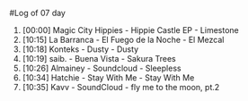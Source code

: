 #Log of 07 day

1. [00:00] Magic City Hippies - Hippie Castle EP - Limestone
1. [10:15] La Barranca - El Fuego de la Noche - El Mezcal
1. [10:18] Konteks - Dusty - Dusty
1. [10:19] saib. - Buena Vista - Sakura Trees
1. [10:26] Almainey - Soundcloud - Sleepless
1. [10:34] Hatchie - Stay With Me - Stay With Me
1. [10:35] Kavv - SoundCloud - fly me to the moon, pt.2
